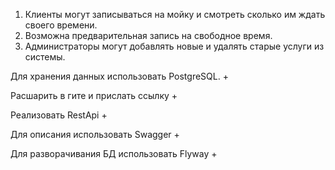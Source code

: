 
1. Клиенты могут записываться на мойку и смотреть сколько им ждать своего времени.
2. Возможна предварительная запись на свободное время. 
3. Администраторы могут добавлять новые и удалять старые услуги из системы.

Для хранения данных использовать PostgreSQL. + 

Расшарить в гите и прислать ссылку + 

Реализовать RestApi +

Для описания использовать Swagger + 

Для разворачивания БД использовать Flyway + 
